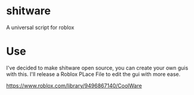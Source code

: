 # shitware
A universal script for roblox

# Use
I've decided to make shitware open source, you can create your own guis with this. I'll release a Roblox PLace File to edit the gui with more ease.

https://www.roblox.com/library/9496867140/CoolWare
